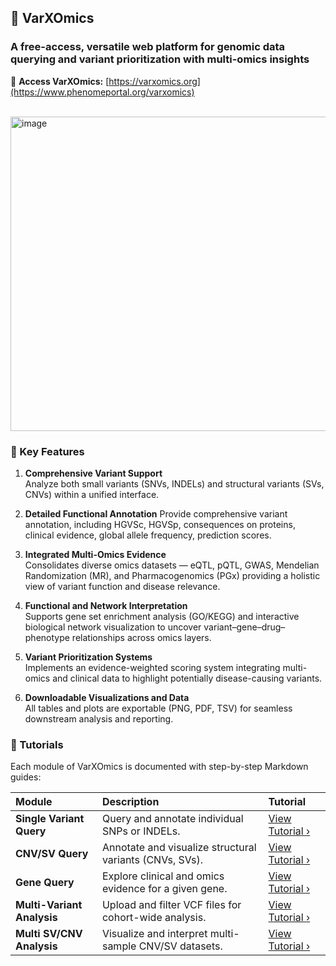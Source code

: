 ## 🧬 VarXOmics  
### A free-access, versatile web platform for genomic data querying and variant prioritization with multi-omics insights  

📍 **Access VarXOmics:** [https://varxomics.org](https://www.phenomeportal.org/varxomics)  

<br>

<img width="732" height="503" alt="image" src="https://github.com/user-attachments/assets/38341a95-0609-4ba3-80f9-0747c9c6f6c2" />

<br>

### 🌟 Key Features

1. **Comprehensive Variant Support**  
   Analyze both small variants (SNVs, INDELs) and structural variants (SVs, CNVs) within a unified interface.  

2. **Detailed Functional Annotation**
   Provide comprehensive variant annotation, including HGVSc, HGVSp, consequences on proteins, clinical evidence, global allele frequency, prediction scores.

3. **Integrated Multi-Omics Evidence**  
   Consolidates diverse omics datasets — eQTL, pQTL, GWAS, Mendelian Randomization (MR), and Pharmacogenomics (PGx) providing a holistic view of variant function and disease relevance.  

4. **Functional and Network Interpretation**  
   Supports gene set enrichment analysis (GO/KEGG) and interactive biological network visualization to uncover variant–gene–drug–phenotype relationships across omics layers.  

5. **Variant Prioritization Systems**  
   Implements an evidence-weighted scoring system integrating multi-omics and clinical data to highlight potentially disease-causing variants.  

6. **Downloadable Visualizations and Data**  
   All tables and plots are exportable (PNG, PDF, TSV) for seamless downstream analysis and reporting.  

### 📘 Tutorials

Each module of VarXOmics is documented with step-by-step Markdown guides:

| Module | Description | Tutorial |
|:-------|:-------------|:----------|
| **Single Variant Query** | Query and annotate individual SNPs or INDELs. | [View Tutorial ›](https://github.com/XinmengLiao/PhenomePortal-VarXOmics/blob/main/Tutorials/Variant%20Query.md) |
| **CNV/SV Query** | Annotate and visualize structural variants (CNVs, SVs). | [View Tutorial ›](https://github.com/XinmengLiao/PhenomePortal-VarXOmics/blob/main/Tutorials/Variant%20Query.md) |
| **Gene Query** | Explore clinical and omics evidence for a given gene. | [View Tutorial ›]([./docs/Gene_Query.md](https://github.com/XinmengLiao/PhenomePortal-VarXOmics/blob/main/Tutorials/Gene%20Query.md)) |
| **Multi-Variant Analysis** | Upload and filter VCF files for cohort-wide analysis. | [View Tutorial ›](https://github.com/XinmengLiao/PhenomePortal-VarXOmics/blob/main/Tutorials/Small%20variant%20interpretation.md) |
| **Multi SV/CNV Analysis** | Visualize and interpret multi-sample CNV/SV datasets. | [View Tutorial ›](https://github.com/XinmengLiao/PhenomePortal-VarXOmics/blob/main/Tutorials/CNVs%20and%20SVs%20intrepretation.md) |

